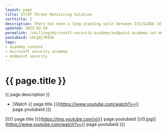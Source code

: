 ```yaml
---
layout: page
title: IT/OT Threat Monitoring Solution
sorttitle: 3
description: There has been a long-standing split between ICS/SCADA (OT) and Corporate (IT) cybersecurity. This split was often driven by significant differences in technology/tooling. Microsoft Defender for IoT's integration with Microsoft Sentinel drives convergency by providing a single pane of coverage for both D4IOT (OT) and Microsoft Sentinel (IT) alerting. This solution includes Workbooks and Analytics rules providing a guide for OT detection and analysis.
updated: 2023-02-20
permalink: /skilling/microsoft-security-academy/endpoint-academy-iot-monitor
youtubeid: nbCg8jlR1Gk
tags: 
- academy content
- microsoft security academy
- endpoint security
---
```


# {{ page.title }}

{{ page.description }}

* [Watch {{ page.title }}](https://www.youtube.com/watch?v={{ page.youtubeid }})

[![{{ page.title }}](https://img.youtube.com/vi/{{ page.youtubeid }}/0.jpg)](https://www.youtube.com/watch?v={{ page.youtubeid }})